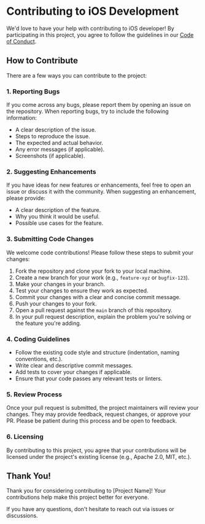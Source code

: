 # Contributing to iOS Development

We'd love to have your help with contributing to iOS developer! By participating in this project, you agree to follow the guidelines in our [Code of Conduct](CODE_OF_CONDUCT.md).

## How to Contribute

There are a few ways you can contribute to the project:

### 1. Reporting Bugs
If you come across any bugs, please report them by opening an issue on the repository. When reporting bugs, try to include the following information:
- A clear description of the issue.
- Steps to reproduce the issue.
- The expected and actual behavior.
- Any error messages (if applicable).
- Screenshots (if applicable).

### 2. Suggesting Enhancements
If you have ideas for new features or enhancements, feel free to open an issue or discuss it with the community. When suggesting an enhancement, please provide:
- A clear description of the feature.
- Why you think it would be useful.
- Possible use cases for the feature.

### 3. Submitting Code Changes
We welcome code contributions! Please follow these steps to submit your changes:
1. Fork the repository and clone your fork to your local machine.
2. Create a new branch for your work (e.g., `feature-xyz` or `bugfix-123`).
3. Make your changes in your branch.
4. Test your changes to ensure they work as expected.
5. Commit your changes with a clear and concise commit message.
6. Push your changes to your fork.
7. Open a pull request against the `main` branch of this repository.
8. In your pull request description, explain the problem you're solving or the feature you're adding.

### 4. Coding Guidelines
- Follow the existing code style and structure (indentation, naming conventions, etc.).
- Write clear and descriptive commit messages.
- Add tests to cover your changes if applicable.
- Ensure that your code passes any relevant tests or linters.

### 5. Review Process
Once your pull request is submitted, the project maintainers will review your changes. They may provide feedback, request changes, or approve your PR. Please be patient during this process and be open to feedback.

### 6. Licensing
By contributing to this project, you agree that your contributions will be licensed under the project's existing license (e.g., Apache 2.0, MIT, etc.).

## Thank You!
Thank you for considering contributing to [Project Name]! Your contributions help make this project better for everyone.

If you have any questions, don't hesitate to reach out via issues or discussions.
